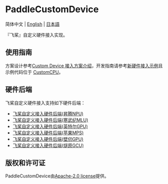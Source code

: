 # PaddleCustomDevice

简体中文 | [English](./README_en.md) | [日本語](./README_ja.md)

『飞桨』自定义硬件接入实现。

## 使用指南

方案设计参考[Custom Device 接入方案介绍](https://www.paddlepaddle.org.cn/documentation/docs/zh/develop/dev_guides/custom_device_docs/custom_device_overview_cn.html)，开发指南请参考[新硬件接入示例](https://www.paddlepaddle.org.cn/documentation/docs/zh/develop/dev_guides/custom_device_docs/custom_device_example_cn.html)且示例代码位于 [CustomCPU](backends/custom_cpu/README_cn.md)。

## 硬件后端

飞桨自定义硬件接入支持如下硬件后端：

- [飞桨自定义接入硬件后端(昇腾NPU)](backends/npu/README_cn.md)
- [飞桨自定义接入硬件后端(寒武纪MLU)](backends/mlu/README_cn.md)
- [飞桨自定义接入硬件后端(英特尔GPU)](backends/SYCL/README.md)
- [飞桨自定义接入硬件后端(苹果MPS)](backends/mps/README.md)
- [飞桨自定义接入硬件后端(壁仞GPU)](backends/biren_gpu/README_cn.md)
- [飞桨自定义接入硬件后端(燧原GCU)](backends/gcu/README_cn.md)

## 版权和许可证

PaddleCustomDevice由[Apache-2.0 license](LICENSE)提供。
